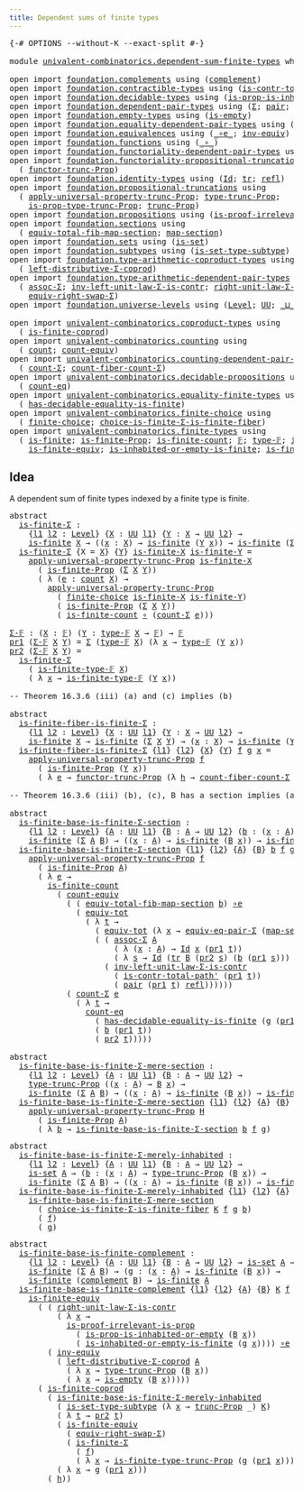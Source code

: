 ```yaml
---
title: Dependent sums of finite types
---
```


<pre class="Agda"><a id="56" class="Symbol">{-#</a> <a id="60" class="Keyword">OPTIONS</a> <a id="68" class="Pragma">--without-K</a> <a id="80" class="Pragma">--exact-split</a> <a id="94" class="Symbol">#-}</a>

<a id="99" class="Keyword">module</a> <a id="106" href="univalent-combinatorics.dependent-sum-finite-types.html" class="Module">univalent-combinatorics.dependent-sum-finite-types</a> <a id="157" class="Keyword">where</a>

<a id="164" class="Keyword">open</a> <a id="169" class="Keyword">import</a> <a id="176" href="foundation.complements.html" class="Module">foundation.complements</a> <a id="199" class="Keyword">using</a> <a id="205" class="Symbol">(</a><a id="206" href="foundation.complements.html#465" class="Function">complement</a><a id="216" class="Symbol">)</a>
<a id="218" class="Keyword">open</a> <a id="223" class="Keyword">import</a> <a id="230" href="foundation.contractible-types.html" class="Module">foundation.contractible-types</a> <a id="260" class="Keyword">using</a> <a id="266" class="Symbol">(</a><a id="267" href="foundation-core.contractible-types.html#2256" class="Function">is-contr-total-path&#39;</a><a id="287" class="Symbol">)</a>
<a id="289" class="Keyword">open</a> <a id="294" class="Keyword">import</a> <a id="301" href="foundation.decidable-types.html" class="Module">foundation.decidable-types</a> <a id="328" class="Keyword">using</a> <a id="334" class="Symbol">(</a><a id="335" href="foundation.decidable-types.html#7175" class="Function">is-prop-is-inhabited-or-empty</a><a id="364" class="Symbol">)</a>
<a id="366" class="Keyword">open</a> <a id="371" class="Keyword">import</a> <a id="378" href="foundation.dependent-pair-types.html" class="Module">foundation.dependent-pair-types</a> <a id="410" class="Keyword">using</a> <a id="416" class="Symbol">(</a><a id="417" href="foundation-core.dependent-pair-types.html#502" class="Record">Σ</a><a id="418" class="Symbol">;</a> <a id="420" href="foundation-core.dependent-pair-types.html#575" class="InductiveConstructor">pair</a><a id="424" class="Symbol">;</a> <a id="426" href="foundation-core.dependent-pair-types.html#592" class="Field">pr1</a><a id="429" class="Symbol">;</a> <a id="431" href="foundation-core.dependent-pair-types.html#604" class="Field">pr2</a><a id="434" class="Symbol">)</a>
<a id="436" class="Keyword">open</a> <a id="441" class="Keyword">import</a> <a id="448" href="foundation.empty-types.html" class="Module">foundation.empty-types</a> <a id="471" class="Keyword">using</a> <a id="477" class="Symbol">(</a><a id="478" href="foundation-core.empty-types.html#1215" class="Function">is-empty</a><a id="486" class="Symbol">)</a>
<a id="488" class="Keyword">open</a> <a id="493" class="Keyword">import</a> <a id="500" href="foundation.equality-dependent-pair-types.html" class="Module">foundation.equality-dependent-pair-types</a> <a id="541" class="Keyword">using</a> <a id="547" class="Symbol">(</a><a id="548" href="foundation.equality-dependent-pair-types.html#2163" class="Function">equiv-eq-pair-Σ</a><a id="563" class="Symbol">)</a>
<a id="565" class="Keyword">open</a> <a id="570" class="Keyword">import</a> <a id="577" href="foundation.equivalences.html" class="Module">foundation.equivalences</a> <a id="601" class="Keyword">using</a> <a id="607" class="Symbol">(</a><a id="608" href="foundation-core.equivalences.html#7855" class="Function Operator">_∘e_</a><a id="612" class="Symbol">;</a> <a id="614" href="foundation-core.equivalences.html#5707" class="Function">inv-equiv</a><a id="623" class="Symbol">)</a>
<a id="625" class="Keyword">open</a> <a id="630" class="Keyword">import</a> <a id="637" href="foundation.functions.html" class="Module">foundation.functions</a> <a id="658" class="Keyword">using</a> <a id="664" class="Symbol">(</a><a id="665" href="foundation-core.functions.html#407" class="Function Operator">_∘_</a><a id="668" class="Symbol">)</a>
<a id="670" class="Keyword">open</a> <a id="675" class="Keyword">import</a> <a id="682" href="foundation.functoriality-dependent-pair-types.html" class="Module">foundation.functoriality-dependent-pair-types</a> <a id="728" class="Keyword">using</a> <a id="734" class="Symbol">(</a><a id="735" href="foundation-core.functoriality-dependent-pair-types.html#6804" class="Function">equiv-tot</a><a id="744" class="Symbol">)</a>
<a id="746" class="Keyword">open</a> <a id="751" class="Keyword">import</a> <a id="758" href="foundation.functoriality-propositional-truncation.html" class="Module">foundation.functoriality-propositional-truncation</a> <a id="808" class="Keyword">using</a>
  <a id="816" class="Symbol">(</a> <a id="818" href="foundation.functoriality-propositional-truncation.html#1451" class="Function">functor-trunc-Prop</a><a id="836" class="Symbol">)</a>
<a id="838" class="Keyword">open</a> <a id="843" class="Keyword">import</a> <a id="850" href="foundation.identity-types.html" class="Module">foundation.identity-types</a> <a id="876" class="Keyword">using</a> <a id="882" class="Symbol">(</a><a id="883" href="foundation-core.identity-types.html#1754" class="Datatype">Id</a><a id="885" class="Symbol">;</a> <a id="887" href="foundation-core.identity-types.html#5689" class="Function">tr</a><a id="889" class="Symbol">;</a> <a id="891" href="foundation-core.identity-types.html#1807" class="InductiveConstructor">refl</a><a id="895" class="Symbol">)</a>
<a id="897" class="Keyword">open</a> <a id="902" class="Keyword">import</a> <a id="909" href="foundation.propositional-truncations.html" class="Module">foundation.propositional-truncations</a> <a id="946" class="Keyword">using</a>
  <a id="954" class="Symbol">(</a> <a id="956" href="foundation.propositional-truncations.html#5581" class="Function">apply-universal-property-trunc-Prop</a><a id="991" class="Symbol">;</a> <a id="993" href="foundation.propositional-truncations.html#2012" class="Function">type-trunc-Prop</a><a id="1008" class="Symbol">;</a>
    <a id="1014" href="foundation.propositional-truncations.html#2191" class="Function">is-prop-type-trunc-Prop</a><a id="1037" class="Symbol">;</a> <a id="1039" href="foundation.propositional-truncations.html#2510" class="Function">trunc-Prop</a><a id="1049" class="Symbol">)</a>
<a id="1051" class="Keyword">open</a> <a id="1056" class="Keyword">import</a> <a id="1063" href="foundation.propositions.html" class="Module">foundation.propositions</a> <a id="1087" class="Keyword">using</a> <a id="1093" class="Symbol">(</a><a id="1094" href="foundation-core.propositions.html#3036" class="Function">is-proof-irrelevant-is-prop</a><a id="1121" class="Symbol">)</a>
<a id="1123" class="Keyword">open</a> <a id="1128" class="Keyword">import</a> <a id="1135" href="foundation.sections.html" class="Module">foundation.sections</a> <a id="1155" class="Keyword">using</a>
  <a id="1163" class="Symbol">(</a> <a id="1165" href="foundation.sections.html#3077" class="Function">equiv-total-fib-map-section</a><a id="1192" class="Symbol">;</a> <a id="1194" href="foundation.sections.html#1747" class="Function">map-section</a><a id="1205" class="Symbol">)</a>
<a id="1207" class="Keyword">open</a> <a id="1212" class="Keyword">import</a> <a id="1219" href="foundation.sets.html" class="Module">foundation.sets</a> <a id="1235" class="Keyword">using</a> <a id="1241" class="Symbol">(</a><a id="1242" href="foundation-core.sets.html#1099" class="Function">is-set</a><a id="1248" class="Symbol">)</a>
<a id="1250" class="Keyword">open</a> <a id="1255" class="Keyword">import</a> <a id="1262" href="foundation.subtypes.html" class="Module">foundation.subtypes</a> <a id="1282" class="Keyword">using</a> <a id="1288" class="Symbol">(</a><a id="1289" href="foundation-core.subtypes.html#5284" class="Function">is-set-type-subtype</a><a id="1308" class="Symbol">)</a>
<a id="1310" class="Keyword">open</a> <a id="1315" class="Keyword">import</a> <a id="1322" href="foundation.type-arithmetic-coproduct-types.html" class="Module">foundation.type-arithmetic-coproduct-types</a> <a id="1365" class="Keyword">using</a>
  <a id="1373" class="Symbol">(</a> <a id="1375" href="foundation.type-arithmetic-coproduct-types.html#7217" class="Function">left-distributive-Σ-coprod</a><a id="1401" class="Symbol">)</a>
<a id="1403" class="Keyword">open</a> <a id="1408" class="Keyword">import</a> <a id="1415" href="foundation.type-arithmetic-dependent-pair-types.html" class="Module">foundation.type-arithmetic-dependent-pair-types</a> <a id="1463" class="Keyword">using</a>
  <a id="1471" class="Symbol">(</a> <a id="1473" href="foundation-core.type-arithmetic-dependent-pair-types.html#5662" class="Function">assoc-Σ</a><a id="1480" class="Symbol">;</a> <a id="1482" href="foundation-core.type-arithmetic-dependent-pair-types.html#3569" class="Function">inv-left-unit-law-Σ-is-contr</a><a id="1510" class="Symbol">;</a> <a id="1512" href="foundation-core.type-arithmetic-dependent-pair-types.html#4301" class="Function">right-unit-law-Σ-is-contr</a><a id="1537" class="Symbol">;</a>
    <a id="1543" href="foundation-core.type-arithmetic-dependent-pair-types.html#11499" class="Function">equiv-right-swap-Σ</a><a id="1561" class="Symbol">)</a>
<a id="1563" class="Keyword">open</a> <a id="1568" class="Keyword">import</a> <a id="1575" href="foundation.universe-levels.html" class="Module">foundation.universe-levels</a> <a id="1602" class="Keyword">using</a> <a id="1608" class="Symbol">(</a><a id="1609" href="Agda.Primitive.html#597" class="Postulate">Level</a><a id="1614" class="Symbol">;</a> <a id="1616" href="foundation-core.universe-levels.html#222" class="Primitive">UU</a><a id="1618" class="Symbol">;</a> <a id="1620" href="Agda.Primitive.html#810" class="Primitive Operator">_⊔_</a><a id="1623" class="Symbol">)</a>

<a id="1626" class="Keyword">open</a> <a id="1631" class="Keyword">import</a> <a id="1638" href="univalent-combinatorics.coproduct-types.html" class="Module">univalent-combinatorics.coproduct-types</a> <a id="1678" class="Keyword">using</a>
  <a id="1686" class="Symbol">(</a> <a id="1688" href="univalent-combinatorics.coproduct-types.html#5036" class="Function">is-finite-coprod</a><a id="1704" class="Symbol">)</a>
<a id="1706" class="Keyword">open</a> <a id="1711" class="Keyword">import</a> <a id="1718" href="univalent-combinatorics.counting.html" class="Module">univalent-combinatorics.counting</a> <a id="1751" class="Keyword">using</a>
  <a id="1759" class="Symbol">(</a> <a id="1761" href="univalent-combinatorics.counting.html#1901" class="Function">count</a><a id="1766" class="Symbol">;</a> <a id="1768" href="univalent-combinatorics.counting.html#3395" class="Function">count-equiv</a><a id="1779" class="Symbol">)</a>
<a id="1781" class="Keyword">open</a> <a id="1786" class="Keyword">import</a> <a id="1793" href="univalent-combinatorics.counting-dependent-pair-types.html" class="Module">univalent-combinatorics.counting-dependent-pair-types</a> <a id="1847" class="Keyword">using</a>
  <a id="1855" class="Symbol">(</a> <a id="1857" href="univalent-combinatorics.counting-dependent-pair-types.html#3961" class="Function">count-Σ</a><a id="1864" class="Symbol">;</a> <a id="1866" href="univalent-combinatorics.counting-dependent-pair-types.html#5329" class="Function">count-fiber-count-Σ</a><a id="1885" class="Symbol">)</a>
<a id="1887" class="Keyword">open</a> <a id="1892" class="Keyword">import</a> <a id="1899" href="univalent-combinatorics.decidable-propositions.html" class="Module">univalent-combinatorics.decidable-propositions</a> <a id="1946" class="Keyword">using</a>
  <a id="1954" class="Symbol">(</a> <a id="1956" href="univalent-combinatorics.decidable-propositions.html#2360" class="Function">count-eq</a><a id="1964" class="Symbol">)</a>
<a id="1966" class="Keyword">open</a> <a id="1971" class="Keyword">import</a> <a id="1978" href="univalent-combinatorics.equality-finite-types.html" class="Module">univalent-combinatorics.equality-finite-types</a> <a id="2024" class="Keyword">using</a>
  <a id="2032" class="Symbol">(</a> <a id="2034" href="univalent-combinatorics.equality-finite-types.html#1988" class="Function">has-decidable-equality-is-finite</a><a id="2066" class="Symbol">)</a>
<a id="2068" class="Keyword">open</a> <a id="2073" class="Keyword">import</a> <a id="2080" href="univalent-combinatorics.finite-choice.html" class="Module">univalent-combinatorics.finite-choice</a> <a id="2118" class="Keyword">using</a>
  <a id="2126" class="Symbol">(</a> <a id="2128" href="univalent-combinatorics.finite-choice.html#3833" class="Function">finite-choice</a><a id="2141" class="Symbol">;</a> <a id="2143" href="univalent-combinatorics.finite-choice.html#5764" class="Function">choice-is-finite-Σ-is-finite-fiber</a><a id="2177" class="Symbol">)</a>
<a id="2179" class="Keyword">open</a> <a id="2184" class="Keyword">import</a> <a id="2191" href="univalent-combinatorics.finite-types.html" class="Module">univalent-combinatorics.finite-types</a> <a id="2228" class="Keyword">using</a>
  <a id="2236" class="Symbol">(</a> <a id="2238" href="univalent-combinatorics.finite-types.html#4248" class="Function">is-finite</a><a id="2247" class="Symbol">;</a> <a id="2249" href="univalent-combinatorics.finite-types.html#4157" class="Function">is-finite-Prop</a><a id="2263" class="Symbol">;</a> <a id="2265" href="univalent-combinatorics.finite-types.html#4487" class="Function">is-finite-count</a><a id="2280" class="Symbol">;</a> <a id="2282" href="univalent-combinatorics.finite-types.html#4639" class="Function">𝔽</a><a id="2283" class="Symbol">;</a> <a id="2285" href="univalent-combinatorics.finite-types.html#4687" class="Function">type-𝔽</a><a id="2291" class="Symbol">;</a> <a id="2293" href="univalent-combinatorics.finite-types.html#4738" class="Function">is-finite-type-𝔽</a><a id="2309" class="Symbol">;</a>
    <a id="2315" href="univalent-combinatorics.finite-types.html#6507" class="Function">is-finite-equiv</a><a id="2330" class="Symbol">;</a> <a id="2332" href="univalent-combinatorics.finite-types.html#17704" class="Function">is-inhabited-or-empty-is-finite</a><a id="2363" class="Symbol">;</a> <a id="2365" href="univalent-combinatorics.finite-types.html#18416" class="Function">is-finite-type-trunc-Prop</a><a id="2390" class="Symbol">)</a>
</pre>
## Idea

A dependent sum of finite types indexed by a finite type is finite.

<pre class="Agda"><a id="2483" class="Keyword">abstract</a>
  <a id="is-finite-Σ"></a><a id="2494" href="univalent-combinatorics.dependent-sum-finite-types.html#2494" class="Function">is-finite-Σ</a> <a id="2506" class="Symbol">:</a>
    <a id="2512" class="Symbol">{</a><a id="2513" href="univalent-combinatorics.dependent-sum-finite-types.html#2513" class="Bound">l1</a> <a id="2516" href="univalent-combinatorics.dependent-sum-finite-types.html#2516" class="Bound">l2</a> <a id="2519" class="Symbol">:</a> <a id="2521" href="Agda.Primitive.html#597" class="Postulate">Level</a><a id="2526" class="Symbol">}</a> <a id="2528" class="Symbol">{</a><a id="2529" href="univalent-combinatorics.dependent-sum-finite-types.html#2529" class="Bound">X</a> <a id="2531" class="Symbol">:</a> <a id="2533" href="foundation-core.universe-levels.html#222" class="Primitive">UU</a> <a id="2536" href="univalent-combinatorics.dependent-sum-finite-types.html#2513" class="Bound">l1</a><a id="2538" class="Symbol">}</a> <a id="2540" class="Symbol">{</a><a id="2541" href="univalent-combinatorics.dependent-sum-finite-types.html#2541" class="Bound">Y</a> <a id="2543" class="Symbol">:</a> <a id="2545" href="univalent-combinatorics.dependent-sum-finite-types.html#2529" class="Bound">X</a> <a id="2547" class="Symbol">→</a> <a id="2549" href="foundation-core.universe-levels.html#222" class="Primitive">UU</a> <a id="2552" href="univalent-combinatorics.dependent-sum-finite-types.html#2516" class="Bound">l2</a><a id="2554" class="Symbol">}</a> <a id="2556" class="Symbol">→</a>
    <a id="2562" href="univalent-combinatorics.finite-types.html#4248" class="Function">is-finite</a> <a id="2572" href="univalent-combinatorics.dependent-sum-finite-types.html#2529" class="Bound">X</a> <a id="2574" class="Symbol">→</a> <a id="2576" class="Symbol">((</a><a id="2578" href="univalent-combinatorics.dependent-sum-finite-types.html#2578" class="Bound">x</a> <a id="2580" class="Symbol">:</a> <a id="2582" href="univalent-combinatorics.dependent-sum-finite-types.html#2529" class="Bound">X</a><a id="2583" class="Symbol">)</a> <a id="2585" class="Symbol">→</a> <a id="2587" href="univalent-combinatorics.finite-types.html#4248" class="Function">is-finite</a> <a id="2597" class="Symbol">(</a><a id="2598" href="univalent-combinatorics.dependent-sum-finite-types.html#2541" class="Bound">Y</a> <a id="2600" href="univalent-combinatorics.dependent-sum-finite-types.html#2578" class="Bound">x</a><a id="2601" class="Symbol">))</a> <a id="2604" class="Symbol">→</a> <a id="2606" href="univalent-combinatorics.finite-types.html#4248" class="Function">is-finite</a> <a id="2616" class="Symbol">(</a><a id="2617" href="foundation-core.dependent-pair-types.html#502" class="Record">Σ</a> <a id="2619" href="univalent-combinatorics.dependent-sum-finite-types.html#2529" class="Bound">X</a> <a id="2621" href="univalent-combinatorics.dependent-sum-finite-types.html#2541" class="Bound">Y</a><a id="2622" class="Symbol">)</a>
  <a id="2626" href="univalent-combinatorics.dependent-sum-finite-types.html#2494" class="Function">is-finite-Σ</a> <a id="2638" class="Symbol">{</a><a id="2639" class="Argument">X</a> <a id="2641" class="Symbol">=</a> <a id="2643" href="univalent-combinatorics.dependent-sum-finite-types.html#2643" class="Bound">X</a><a id="2644" class="Symbol">}</a> <a id="2646" class="Symbol">{</a><a id="2647" href="univalent-combinatorics.dependent-sum-finite-types.html#2647" class="Bound">Y</a><a id="2648" class="Symbol">}</a> <a id="2650" href="univalent-combinatorics.dependent-sum-finite-types.html#2650" class="Bound">is-finite-X</a> <a id="2662" href="univalent-combinatorics.dependent-sum-finite-types.html#2662" class="Bound">is-finite-Y</a> <a id="2674" class="Symbol">=</a>
    <a id="2680" href="foundation.propositional-truncations.html#5581" class="Function">apply-universal-property-trunc-Prop</a> <a id="2716" href="univalent-combinatorics.dependent-sum-finite-types.html#2650" class="Bound">is-finite-X</a>
      <a id="2734" class="Symbol">(</a> <a id="2736" href="univalent-combinatorics.finite-types.html#4157" class="Function">is-finite-Prop</a> <a id="2751" class="Symbol">(</a><a id="2752" href="foundation-core.dependent-pair-types.html#502" class="Record">Σ</a> <a id="2754" href="univalent-combinatorics.dependent-sum-finite-types.html#2643" class="Bound">X</a> <a id="2756" href="univalent-combinatorics.dependent-sum-finite-types.html#2647" class="Bound">Y</a><a id="2757" class="Symbol">))</a>
      <a id="2766" class="Symbol">(</a> <a id="2768" class="Symbol">λ</a> <a id="2770" class="Symbol">(</a><a id="2771" href="univalent-combinatorics.dependent-sum-finite-types.html#2771" class="Bound">e</a> <a id="2773" class="Symbol">:</a> <a id="2775" href="univalent-combinatorics.counting.html#1901" class="Function">count</a> <a id="2781" href="univalent-combinatorics.dependent-sum-finite-types.html#2643" class="Bound">X</a><a id="2782" class="Symbol">)</a> <a id="2784" class="Symbol">→</a>
        <a id="2794" href="foundation.propositional-truncations.html#5581" class="Function">apply-universal-property-trunc-Prop</a>
          <a id="2840" class="Symbol">(</a> <a id="2842" href="univalent-combinatorics.finite-choice.html#3833" class="Function">finite-choice</a> <a id="2856" href="univalent-combinatorics.dependent-sum-finite-types.html#2650" class="Bound">is-finite-X</a> <a id="2868" href="univalent-combinatorics.dependent-sum-finite-types.html#2662" class="Bound">is-finite-Y</a><a id="2879" class="Symbol">)</a>
          <a id="2891" class="Symbol">(</a> <a id="2893" href="univalent-combinatorics.finite-types.html#4157" class="Function">is-finite-Prop</a> <a id="2908" class="Symbol">(</a><a id="2909" href="foundation-core.dependent-pair-types.html#502" class="Record">Σ</a> <a id="2911" href="univalent-combinatorics.dependent-sum-finite-types.html#2643" class="Bound">X</a> <a id="2913" href="univalent-combinatorics.dependent-sum-finite-types.html#2647" class="Bound">Y</a><a id="2914" class="Symbol">))</a>
          <a id="2927" class="Symbol">(</a> <a id="2929" href="univalent-combinatorics.finite-types.html#4487" class="Function">is-finite-count</a> <a id="2945" href="foundation-core.functions.html#407" class="Function Operator">∘</a> <a id="2947" class="Symbol">(</a><a id="2948" href="univalent-combinatorics.counting-dependent-pair-types.html#3961" class="Function">count-Σ</a> <a id="2956" href="univalent-combinatorics.dependent-sum-finite-types.html#2771" class="Bound">e</a><a id="2957" class="Symbol">)))</a>

<a id="Σ-𝔽"></a><a id="2962" href="univalent-combinatorics.dependent-sum-finite-types.html#2962" class="Function">Σ-𝔽</a> <a id="2966" class="Symbol">:</a> <a id="2968" class="Symbol">(</a><a id="2969" href="univalent-combinatorics.dependent-sum-finite-types.html#2969" class="Bound">X</a> <a id="2971" class="Symbol">:</a> <a id="2973" href="univalent-combinatorics.finite-types.html#4639" class="Function">𝔽</a><a id="2974" class="Symbol">)</a> <a id="2976" class="Symbol">(</a><a id="2977" href="univalent-combinatorics.dependent-sum-finite-types.html#2977" class="Bound">Y</a> <a id="2979" class="Symbol">:</a> <a id="2981" href="univalent-combinatorics.finite-types.html#4687" class="Function">type-𝔽</a> <a id="2988" href="univalent-combinatorics.dependent-sum-finite-types.html#2969" class="Bound">X</a> <a id="2990" class="Symbol">→</a> <a id="2992" href="univalent-combinatorics.finite-types.html#4639" class="Function">𝔽</a><a id="2993" class="Symbol">)</a> <a id="2995" class="Symbol">→</a> <a id="2997" href="univalent-combinatorics.finite-types.html#4639" class="Function">𝔽</a>
<a id="2999" href="foundation-core.dependent-pair-types.html#592" class="Field">pr1</a> <a id="3003" class="Symbol">(</a><a id="3004" href="univalent-combinatorics.dependent-sum-finite-types.html#2962" class="Function">Σ-𝔽</a> <a id="3008" href="univalent-combinatorics.dependent-sum-finite-types.html#3008" class="Bound">X</a> <a id="3010" href="univalent-combinatorics.dependent-sum-finite-types.html#3010" class="Bound">Y</a><a id="3011" class="Symbol">)</a> <a id="3013" class="Symbol">=</a> <a id="3015" href="foundation-core.dependent-pair-types.html#502" class="Record">Σ</a> <a id="3017" class="Symbol">(</a><a id="3018" href="univalent-combinatorics.finite-types.html#4687" class="Function">type-𝔽</a> <a id="3025" href="univalent-combinatorics.dependent-sum-finite-types.html#3008" class="Bound">X</a><a id="3026" class="Symbol">)</a> <a id="3028" class="Symbol">(λ</a> <a id="3031" href="univalent-combinatorics.dependent-sum-finite-types.html#3031" class="Bound">x</a> <a id="3033" class="Symbol">→</a> <a id="3035" href="univalent-combinatorics.finite-types.html#4687" class="Function">type-𝔽</a> <a id="3042" class="Symbol">(</a><a id="3043" href="univalent-combinatorics.dependent-sum-finite-types.html#3010" class="Bound">Y</a> <a id="3045" href="univalent-combinatorics.dependent-sum-finite-types.html#3031" class="Bound">x</a><a id="3046" class="Symbol">))</a>
<a id="3049" href="foundation-core.dependent-pair-types.html#604" class="Field">pr2</a> <a id="3053" class="Symbol">(</a><a id="3054" href="univalent-combinatorics.dependent-sum-finite-types.html#2962" class="Function">Σ-𝔽</a> <a id="3058" href="univalent-combinatorics.dependent-sum-finite-types.html#3058" class="Bound">X</a> <a id="3060" href="univalent-combinatorics.dependent-sum-finite-types.html#3060" class="Bound">Y</a><a id="3061" class="Symbol">)</a> <a id="3063" class="Symbol">=</a>
  <a id="3067" href="univalent-combinatorics.dependent-sum-finite-types.html#2494" class="Function">is-finite-Σ</a>
    <a id="3083" class="Symbol">(</a> <a id="3085" href="univalent-combinatorics.finite-types.html#4738" class="Function">is-finite-type-𝔽</a> <a id="3102" href="univalent-combinatorics.dependent-sum-finite-types.html#3058" class="Bound">X</a><a id="3103" class="Symbol">)</a>
    <a id="3109" class="Symbol">(</a> <a id="3111" class="Symbol">λ</a> <a id="3113" href="univalent-combinatorics.dependent-sum-finite-types.html#3113" class="Bound">x</a> <a id="3115" class="Symbol">→</a> <a id="3117" href="univalent-combinatorics.finite-types.html#4738" class="Function">is-finite-type-𝔽</a> <a id="3134" class="Symbol">(</a><a id="3135" href="univalent-combinatorics.dependent-sum-finite-types.html#3060" class="Bound">Y</a> <a id="3137" href="univalent-combinatorics.dependent-sum-finite-types.html#3113" class="Bound">x</a><a id="3138" class="Symbol">))</a>

<a id="3142" class="Comment">-- Theorem 16.3.6 (iii) (a) and (c) implies (b)</a>

<a id="3191" class="Keyword">abstract</a>
  <a id="is-finite-fiber-is-finite-Σ"></a><a id="3202" href="univalent-combinatorics.dependent-sum-finite-types.html#3202" class="Function">is-finite-fiber-is-finite-Σ</a> <a id="3230" class="Symbol">:</a>
    <a id="3236" class="Symbol">{</a><a id="3237" href="univalent-combinatorics.dependent-sum-finite-types.html#3237" class="Bound">l1</a> <a id="3240" href="univalent-combinatorics.dependent-sum-finite-types.html#3240" class="Bound">l2</a> <a id="3243" class="Symbol">:</a> <a id="3245" href="Agda.Primitive.html#597" class="Postulate">Level</a><a id="3250" class="Symbol">}</a> <a id="3252" class="Symbol">{</a><a id="3253" href="univalent-combinatorics.dependent-sum-finite-types.html#3253" class="Bound">X</a> <a id="3255" class="Symbol">:</a> <a id="3257" href="foundation-core.universe-levels.html#222" class="Primitive">UU</a> <a id="3260" href="univalent-combinatorics.dependent-sum-finite-types.html#3237" class="Bound">l1</a><a id="3262" class="Symbol">}</a> <a id="3264" class="Symbol">{</a><a id="3265" href="univalent-combinatorics.dependent-sum-finite-types.html#3265" class="Bound">Y</a> <a id="3267" class="Symbol">:</a> <a id="3269" href="univalent-combinatorics.dependent-sum-finite-types.html#3253" class="Bound">X</a> <a id="3271" class="Symbol">→</a> <a id="3273" href="foundation-core.universe-levels.html#222" class="Primitive">UU</a> <a id="3276" href="univalent-combinatorics.dependent-sum-finite-types.html#3240" class="Bound">l2</a><a id="3278" class="Symbol">}</a> <a id="3280" class="Symbol">→</a>
    <a id="3286" href="univalent-combinatorics.finite-types.html#4248" class="Function">is-finite</a> <a id="3296" href="univalent-combinatorics.dependent-sum-finite-types.html#3253" class="Bound">X</a> <a id="3298" class="Symbol">→</a> <a id="3300" href="univalent-combinatorics.finite-types.html#4248" class="Function">is-finite</a> <a id="3310" class="Symbol">(</a><a id="3311" href="foundation-core.dependent-pair-types.html#502" class="Record">Σ</a> <a id="3313" href="univalent-combinatorics.dependent-sum-finite-types.html#3253" class="Bound">X</a> <a id="3315" href="univalent-combinatorics.dependent-sum-finite-types.html#3265" class="Bound">Y</a><a id="3316" class="Symbol">)</a> <a id="3318" class="Symbol">→</a> <a id="3320" class="Symbol">(</a><a id="3321" href="univalent-combinatorics.dependent-sum-finite-types.html#3321" class="Bound">x</a> <a id="3323" class="Symbol">:</a> <a id="3325" href="univalent-combinatorics.dependent-sum-finite-types.html#3253" class="Bound">X</a><a id="3326" class="Symbol">)</a> <a id="3328" class="Symbol">→</a> <a id="3330" href="univalent-combinatorics.finite-types.html#4248" class="Function">is-finite</a> <a id="3340" class="Symbol">(</a><a id="3341" href="univalent-combinatorics.dependent-sum-finite-types.html#3265" class="Bound">Y</a> <a id="3343" href="univalent-combinatorics.dependent-sum-finite-types.html#3321" class="Bound">x</a><a id="3344" class="Symbol">)</a>
  <a id="3348" href="univalent-combinatorics.dependent-sum-finite-types.html#3202" class="Function">is-finite-fiber-is-finite-Σ</a> <a id="3376" class="Symbol">{</a><a id="3377" href="univalent-combinatorics.dependent-sum-finite-types.html#3377" class="Bound">l1</a><a id="3379" class="Symbol">}</a> <a id="3381" class="Symbol">{</a><a id="3382" href="univalent-combinatorics.dependent-sum-finite-types.html#3382" class="Bound">l2</a><a id="3384" class="Symbol">}</a> <a id="3386" class="Symbol">{</a><a id="3387" href="univalent-combinatorics.dependent-sum-finite-types.html#3387" class="Bound">X</a><a id="3388" class="Symbol">}</a> <a id="3390" class="Symbol">{</a><a id="3391" href="univalent-combinatorics.dependent-sum-finite-types.html#3391" class="Bound">Y</a><a id="3392" class="Symbol">}</a> <a id="3394" href="univalent-combinatorics.dependent-sum-finite-types.html#3394" class="Bound">f</a> <a id="3396" href="univalent-combinatorics.dependent-sum-finite-types.html#3396" class="Bound">g</a> <a id="3398" href="univalent-combinatorics.dependent-sum-finite-types.html#3398" class="Bound">x</a> <a id="3400" class="Symbol">=</a>
    <a id="3406" href="foundation.propositional-truncations.html#5581" class="Function">apply-universal-property-trunc-Prop</a> <a id="3442" href="univalent-combinatorics.dependent-sum-finite-types.html#3394" class="Bound">f</a>
      <a id="3450" class="Symbol">(</a> <a id="3452" href="univalent-combinatorics.finite-types.html#4157" class="Function">is-finite-Prop</a> <a id="3467" class="Symbol">(</a><a id="3468" href="univalent-combinatorics.dependent-sum-finite-types.html#3391" class="Bound">Y</a> <a id="3470" href="univalent-combinatorics.dependent-sum-finite-types.html#3398" class="Bound">x</a><a id="3471" class="Symbol">))</a>
      <a id="3480" class="Symbol">(</a> <a id="3482" class="Symbol">λ</a> <a id="3484" href="univalent-combinatorics.dependent-sum-finite-types.html#3484" class="Bound">e</a> <a id="3486" class="Symbol">→</a> <a id="3488" href="foundation.functoriality-propositional-truncation.html#1451" class="Function">functor-trunc-Prop</a> <a id="3507" class="Symbol">(λ</a> <a id="3510" href="univalent-combinatorics.dependent-sum-finite-types.html#3510" class="Bound">h</a> <a id="3512" class="Symbol">→</a> <a id="3514" href="univalent-combinatorics.counting-dependent-pair-types.html#5329" class="Function">count-fiber-count-Σ</a> <a id="3534" href="univalent-combinatorics.dependent-sum-finite-types.html#3484" class="Bound">e</a> <a id="3536" href="univalent-combinatorics.dependent-sum-finite-types.html#3510" class="Bound">h</a> <a id="3538" href="univalent-combinatorics.dependent-sum-finite-types.html#3398" class="Bound">x</a><a id="3539" class="Symbol">)</a> <a id="3541" href="univalent-combinatorics.dependent-sum-finite-types.html#3396" class="Bound">g</a><a id="3542" class="Symbol">)</a>

<a id="3545" class="Comment">-- Theorem 16.3.6 (iii) (b), (c), B has a section implies (a)</a>

<a id="3608" class="Keyword">abstract</a>
  <a id="is-finite-base-is-finite-Σ-section"></a><a id="3619" href="univalent-combinatorics.dependent-sum-finite-types.html#3619" class="Function">is-finite-base-is-finite-Σ-section</a> <a id="3654" class="Symbol">:</a>
    <a id="3660" class="Symbol">{</a><a id="3661" href="univalent-combinatorics.dependent-sum-finite-types.html#3661" class="Bound">l1</a> <a id="3664" href="univalent-combinatorics.dependent-sum-finite-types.html#3664" class="Bound">l2</a> <a id="3667" class="Symbol">:</a> <a id="3669" href="Agda.Primitive.html#597" class="Postulate">Level</a><a id="3674" class="Symbol">}</a> <a id="3676" class="Symbol">{</a><a id="3677" href="univalent-combinatorics.dependent-sum-finite-types.html#3677" class="Bound">A</a> <a id="3679" class="Symbol">:</a> <a id="3681" href="foundation-core.universe-levels.html#222" class="Primitive">UU</a> <a id="3684" href="univalent-combinatorics.dependent-sum-finite-types.html#3661" class="Bound">l1</a><a id="3686" class="Symbol">}</a> <a id="3688" class="Symbol">{</a><a id="3689" href="univalent-combinatorics.dependent-sum-finite-types.html#3689" class="Bound">B</a> <a id="3691" class="Symbol">:</a> <a id="3693" href="univalent-combinatorics.dependent-sum-finite-types.html#3677" class="Bound">A</a> <a id="3695" class="Symbol">→</a> <a id="3697" href="foundation-core.universe-levels.html#222" class="Primitive">UU</a> <a id="3700" href="univalent-combinatorics.dependent-sum-finite-types.html#3664" class="Bound">l2</a><a id="3702" class="Symbol">}</a> <a id="3704" class="Symbol">(</a><a id="3705" href="univalent-combinatorics.dependent-sum-finite-types.html#3705" class="Bound">b</a> <a id="3707" class="Symbol">:</a> <a id="3709" class="Symbol">(</a><a id="3710" href="univalent-combinatorics.dependent-sum-finite-types.html#3710" class="Bound">x</a> <a id="3712" class="Symbol">:</a> <a id="3714" href="univalent-combinatorics.dependent-sum-finite-types.html#3677" class="Bound">A</a><a id="3715" class="Symbol">)</a> <a id="3717" class="Symbol">→</a> <a id="3719" href="univalent-combinatorics.dependent-sum-finite-types.html#3689" class="Bound">B</a> <a id="3721" href="univalent-combinatorics.dependent-sum-finite-types.html#3710" class="Bound">x</a><a id="3722" class="Symbol">)</a> <a id="3724" class="Symbol">→</a>
    <a id="3730" href="univalent-combinatorics.finite-types.html#4248" class="Function">is-finite</a> <a id="3740" class="Symbol">(</a><a id="3741" href="foundation-core.dependent-pair-types.html#502" class="Record">Σ</a> <a id="3743" href="univalent-combinatorics.dependent-sum-finite-types.html#3677" class="Bound">A</a> <a id="3745" href="univalent-combinatorics.dependent-sum-finite-types.html#3689" class="Bound">B</a><a id="3746" class="Symbol">)</a> <a id="3748" class="Symbol">→</a> <a id="3750" class="Symbol">((</a><a id="3752" href="univalent-combinatorics.dependent-sum-finite-types.html#3752" class="Bound">x</a> <a id="3754" class="Symbol">:</a> <a id="3756" href="univalent-combinatorics.dependent-sum-finite-types.html#3677" class="Bound">A</a><a id="3757" class="Symbol">)</a> <a id="3759" class="Symbol">→</a> <a id="3761" href="univalent-combinatorics.finite-types.html#4248" class="Function">is-finite</a> <a id="3771" class="Symbol">(</a><a id="3772" href="univalent-combinatorics.dependent-sum-finite-types.html#3689" class="Bound">B</a> <a id="3774" href="univalent-combinatorics.dependent-sum-finite-types.html#3752" class="Bound">x</a><a id="3775" class="Symbol">))</a> <a id="3778" class="Symbol">→</a> <a id="3780" href="univalent-combinatorics.finite-types.html#4248" class="Function">is-finite</a> <a id="3790" href="univalent-combinatorics.dependent-sum-finite-types.html#3677" class="Bound">A</a>
  <a id="3794" href="univalent-combinatorics.dependent-sum-finite-types.html#3619" class="Function">is-finite-base-is-finite-Σ-section</a> <a id="3829" class="Symbol">{</a><a id="3830" href="univalent-combinatorics.dependent-sum-finite-types.html#3830" class="Bound">l1</a><a id="3832" class="Symbol">}</a> <a id="3834" class="Symbol">{</a><a id="3835" href="univalent-combinatorics.dependent-sum-finite-types.html#3835" class="Bound">l2</a><a id="3837" class="Symbol">}</a> <a id="3839" class="Symbol">{</a><a id="3840" href="univalent-combinatorics.dependent-sum-finite-types.html#3840" class="Bound">A</a><a id="3841" class="Symbol">}</a> <a id="3843" class="Symbol">{</a><a id="3844" href="univalent-combinatorics.dependent-sum-finite-types.html#3844" class="Bound">B</a><a id="3845" class="Symbol">}</a> <a id="3847" href="univalent-combinatorics.dependent-sum-finite-types.html#3847" class="Bound">b</a> <a id="3849" href="univalent-combinatorics.dependent-sum-finite-types.html#3849" class="Bound">f</a> <a id="3851" href="univalent-combinatorics.dependent-sum-finite-types.html#3851" class="Bound">g</a> <a id="3853" class="Symbol">=</a>
    <a id="3859" href="foundation.propositional-truncations.html#5581" class="Function">apply-universal-property-trunc-Prop</a> <a id="3895" href="univalent-combinatorics.dependent-sum-finite-types.html#3849" class="Bound">f</a>
      <a id="3903" class="Symbol">(</a> <a id="3905" href="univalent-combinatorics.finite-types.html#4157" class="Function">is-finite-Prop</a> <a id="3920" href="univalent-combinatorics.dependent-sum-finite-types.html#3840" class="Bound">A</a><a id="3921" class="Symbol">)</a>
      <a id="3929" class="Symbol">(</a> <a id="3931" class="Symbol">λ</a> <a id="3933" href="univalent-combinatorics.dependent-sum-finite-types.html#3933" class="Bound">e</a> <a id="3935" class="Symbol">→</a>
        <a id="3945" href="univalent-combinatorics.finite-types.html#4487" class="Function">is-finite-count</a>
          <a id="3971" class="Symbol">(</a> <a id="3973" href="univalent-combinatorics.counting.html#3395" class="Function">count-equiv</a>
            <a id="3997" class="Symbol">(</a> <a id="3999" class="Symbol">(</a> <a id="4001" href="foundation.sections.html#3077" class="Function">equiv-total-fib-map-section</a> <a id="4029" href="univalent-combinatorics.dependent-sum-finite-types.html#3847" class="Bound">b</a><a id="4030" class="Symbol">)</a> <a id="4032" href="foundation-core.equivalences.html#7855" class="Function Operator">∘e</a>
              <a id="4049" class="Symbol">(</a> <a id="4051" href="foundation-core.functoriality-dependent-pair-types.html#6804" class="Function">equiv-tot</a>
                <a id="4077" class="Symbol">(</a> <a id="4079" class="Symbol">λ</a> <a id="4081" href="univalent-combinatorics.dependent-sum-finite-types.html#4081" class="Bound">t</a> <a id="4083" class="Symbol">→</a>
                  <a id="4103" class="Symbol">(</a> <a id="4105" href="foundation-core.functoriality-dependent-pair-types.html#6804" class="Function">equiv-tot</a> <a id="4115" class="Symbol">(λ</a> <a id="4118" href="univalent-combinatorics.dependent-sum-finite-types.html#4118" class="Bound">x</a> <a id="4120" class="Symbol">→</a> <a id="4122" href="foundation.equality-dependent-pair-types.html#2163" class="Function">equiv-eq-pair-Σ</a> <a id="4138" class="Symbol">(</a><a id="4139" href="foundation.sections.html#1747" class="Function">map-section</a> <a id="4151" href="univalent-combinatorics.dependent-sum-finite-types.html#3847" class="Bound">b</a> <a id="4153" href="univalent-combinatorics.dependent-sum-finite-types.html#4118" class="Bound">x</a><a id="4154" class="Symbol">)</a> <a id="4156" href="univalent-combinatorics.dependent-sum-finite-types.html#4081" class="Bound">t</a><a id="4157" class="Symbol">))</a> <a id="4160" href="foundation-core.equivalences.html#7855" class="Function Operator">∘e</a>
                  <a id="4181" class="Symbol">(</a> <a id="4183" class="Symbol">(</a> <a id="4185" href="foundation-core.type-arithmetic-dependent-pair-types.html#5662" class="Function">assoc-Σ</a> <a id="4193" href="univalent-combinatorics.dependent-sum-finite-types.html#3840" class="Bound">A</a>
                      <a id="4217" class="Symbol">(</a> <a id="4219" class="Symbol">λ</a> <a id="4221" class="Symbol">(</a><a id="4222" href="univalent-combinatorics.dependent-sum-finite-types.html#4222" class="Bound">x</a> <a id="4224" class="Symbol">:</a> <a id="4226" href="univalent-combinatorics.dependent-sum-finite-types.html#3840" class="Bound">A</a><a id="4227" class="Symbol">)</a> <a id="4229" class="Symbol">→</a> <a id="4231" href="foundation-core.identity-types.html#1754" class="Datatype">Id</a> <a id="4234" href="univalent-combinatorics.dependent-sum-finite-types.html#4222" class="Bound">x</a> <a id="4236" class="Symbol">(</a><a id="4237" href="foundation-core.dependent-pair-types.html#592" class="Field">pr1</a> <a id="4241" href="univalent-combinatorics.dependent-sum-finite-types.html#4081" class="Bound">t</a><a id="4242" class="Symbol">))</a>
                      <a id="4267" class="Symbol">(</a> <a id="4269" class="Symbol">λ</a> <a id="4271" href="univalent-combinatorics.dependent-sum-finite-types.html#4271" class="Bound">s</a> <a id="4273" class="Symbol">→</a> <a id="4275" href="foundation-core.identity-types.html#1754" class="Datatype">Id</a> <a id="4278" class="Symbol">(</a><a id="4279" href="foundation-core.identity-types.html#5689" class="Function">tr</a> <a id="4282" href="univalent-combinatorics.dependent-sum-finite-types.html#3844" class="Bound">B</a> <a id="4284" class="Symbol">(</a><a id="4285" href="foundation-core.dependent-pair-types.html#604" class="Field">pr2</a> <a id="4289" href="univalent-combinatorics.dependent-sum-finite-types.html#4271" class="Bound">s</a><a id="4290" class="Symbol">)</a> <a id="4292" class="Symbol">(</a><a id="4293" href="univalent-combinatorics.dependent-sum-finite-types.html#3847" class="Bound">b</a> <a id="4295" class="Symbol">(</a><a id="4296" href="foundation-core.dependent-pair-types.html#592" class="Field">pr1</a> <a id="4300" href="univalent-combinatorics.dependent-sum-finite-types.html#4271" class="Bound">s</a><a id="4301" class="Symbol">)))</a> <a id="4305" class="Symbol">(</a><a id="4306" href="foundation-core.dependent-pair-types.html#604" class="Field">pr2</a> <a id="4310" href="univalent-combinatorics.dependent-sum-finite-types.html#4081" class="Bound">t</a><a id="4311" class="Symbol">)))</a> <a id="4315" href="foundation-core.equivalences.html#7855" class="Function Operator">∘e</a>
                    <a id="4338" class="Symbol">(</a> <a id="4340" href="foundation-core.type-arithmetic-dependent-pair-types.html#3569" class="Function">inv-left-unit-law-Σ-is-contr</a>
                      <a id="4391" class="Symbol">(</a> <a id="4393" href="foundation-core.contractible-types.html#2256" class="Function">is-contr-total-path&#39;</a> <a id="4414" class="Symbol">(</a><a id="4415" href="foundation-core.dependent-pair-types.html#592" class="Field">pr1</a> <a id="4419" href="univalent-combinatorics.dependent-sum-finite-types.html#4081" class="Bound">t</a><a id="4420" class="Symbol">))</a>
                      <a id="4445" class="Symbol">(</a> <a id="4447" href="foundation-core.dependent-pair-types.html#575" class="InductiveConstructor">pair</a> <a id="4452" class="Symbol">(</a><a id="4453" href="foundation-core.dependent-pair-types.html#592" class="Field">pr1</a> <a id="4457" href="univalent-combinatorics.dependent-sum-finite-types.html#4081" class="Bound">t</a><a id="4458" class="Symbol">)</a> <a id="4460" href="foundation-core.identity-types.html#1807" class="InductiveConstructor">refl</a><a id="4464" class="Symbol">))))))</a>
            <a id="4483" class="Symbol">(</a> <a id="4485" href="univalent-combinatorics.counting-dependent-pair-types.html#3961" class="Function">count-Σ</a> <a id="4493" href="univalent-combinatorics.dependent-sum-finite-types.html#3933" class="Bound">e</a>
              <a id="4509" class="Symbol">(</a> <a id="4511" class="Symbol">λ</a> <a id="4513" href="univalent-combinatorics.dependent-sum-finite-types.html#4513" class="Bound">t</a> <a id="4515" class="Symbol">→</a>
                <a id="4533" href="univalent-combinatorics.decidable-propositions.html#2360" class="Function">count-eq</a>
                  <a id="4560" class="Symbol">(</a> <a id="4562" href="univalent-combinatorics.equality-finite-types.html#1988" class="Function">has-decidable-equality-is-finite</a> <a id="4595" class="Symbol">(</a><a id="4596" href="univalent-combinatorics.dependent-sum-finite-types.html#3851" class="Bound">g</a> <a id="4598" class="Symbol">(</a><a id="4599" href="foundation-core.dependent-pair-types.html#592" class="Field">pr1</a> <a id="4603" href="univalent-combinatorics.dependent-sum-finite-types.html#4513" class="Bound">t</a><a id="4604" class="Symbol">)))</a>
                  <a id="4626" class="Symbol">(</a> <a id="4628" href="univalent-combinatorics.dependent-sum-finite-types.html#3847" class="Bound">b</a> <a id="4630" class="Symbol">(</a><a id="4631" href="foundation-core.dependent-pair-types.html#592" class="Field">pr1</a> <a id="4635" href="univalent-combinatorics.dependent-sum-finite-types.html#4513" class="Bound">t</a><a id="4636" class="Symbol">))</a>
                  <a id="4657" class="Symbol">(</a> <a id="4659" href="foundation-core.dependent-pair-types.html#604" class="Field">pr2</a> <a id="4663" href="univalent-combinatorics.dependent-sum-finite-types.html#4513" class="Bound">t</a><a id="4664" class="Symbol">)))))</a>

<a id="4671" class="Keyword">abstract</a>
  <a id="is-finite-base-is-finite-Σ-mere-section"></a><a id="4682" href="univalent-combinatorics.dependent-sum-finite-types.html#4682" class="Function">is-finite-base-is-finite-Σ-mere-section</a> <a id="4722" class="Symbol">:</a>
    <a id="4728" class="Symbol">{</a><a id="4729" href="univalent-combinatorics.dependent-sum-finite-types.html#4729" class="Bound">l1</a> <a id="4732" href="univalent-combinatorics.dependent-sum-finite-types.html#4732" class="Bound">l2</a> <a id="4735" class="Symbol">:</a> <a id="4737" href="Agda.Primitive.html#597" class="Postulate">Level</a><a id="4742" class="Symbol">}</a> <a id="4744" class="Symbol">{</a><a id="4745" href="univalent-combinatorics.dependent-sum-finite-types.html#4745" class="Bound">A</a> <a id="4747" class="Symbol">:</a> <a id="4749" href="foundation-core.universe-levels.html#222" class="Primitive">UU</a> <a id="4752" href="univalent-combinatorics.dependent-sum-finite-types.html#4729" class="Bound">l1</a><a id="4754" class="Symbol">}</a> <a id="4756" class="Symbol">{</a><a id="4757" href="univalent-combinatorics.dependent-sum-finite-types.html#4757" class="Bound">B</a> <a id="4759" class="Symbol">:</a> <a id="4761" href="univalent-combinatorics.dependent-sum-finite-types.html#4745" class="Bound">A</a> <a id="4763" class="Symbol">→</a> <a id="4765" href="foundation-core.universe-levels.html#222" class="Primitive">UU</a> <a id="4768" href="univalent-combinatorics.dependent-sum-finite-types.html#4732" class="Bound">l2</a><a id="4770" class="Symbol">}</a> <a id="4772" class="Symbol">→</a>
    <a id="4778" href="foundation.propositional-truncations.html#2012" class="Function">type-trunc-Prop</a> <a id="4794" class="Symbol">((</a><a id="4796" href="univalent-combinatorics.dependent-sum-finite-types.html#4796" class="Bound">x</a> <a id="4798" class="Symbol">:</a> <a id="4800" href="univalent-combinatorics.dependent-sum-finite-types.html#4745" class="Bound">A</a><a id="4801" class="Symbol">)</a> <a id="4803" class="Symbol">→</a> <a id="4805" href="univalent-combinatorics.dependent-sum-finite-types.html#4757" class="Bound">B</a> <a id="4807" href="univalent-combinatorics.dependent-sum-finite-types.html#4796" class="Bound">x</a><a id="4808" class="Symbol">)</a> <a id="4810" class="Symbol">→</a>
    <a id="4816" href="univalent-combinatorics.finite-types.html#4248" class="Function">is-finite</a> <a id="4826" class="Symbol">(</a><a id="4827" href="foundation-core.dependent-pair-types.html#502" class="Record">Σ</a> <a id="4829" href="univalent-combinatorics.dependent-sum-finite-types.html#4745" class="Bound">A</a> <a id="4831" href="univalent-combinatorics.dependent-sum-finite-types.html#4757" class="Bound">B</a><a id="4832" class="Symbol">)</a> <a id="4834" class="Symbol">→</a> <a id="4836" class="Symbol">((</a><a id="4838" href="univalent-combinatorics.dependent-sum-finite-types.html#4838" class="Bound">x</a> <a id="4840" class="Symbol">:</a> <a id="4842" href="univalent-combinatorics.dependent-sum-finite-types.html#4745" class="Bound">A</a><a id="4843" class="Symbol">)</a> <a id="4845" class="Symbol">→</a> <a id="4847" href="univalent-combinatorics.finite-types.html#4248" class="Function">is-finite</a> <a id="4857" class="Symbol">(</a><a id="4858" href="univalent-combinatorics.dependent-sum-finite-types.html#4757" class="Bound">B</a> <a id="4860" href="univalent-combinatorics.dependent-sum-finite-types.html#4838" class="Bound">x</a><a id="4861" class="Symbol">))</a> <a id="4864" class="Symbol">→</a> <a id="4866" href="univalent-combinatorics.finite-types.html#4248" class="Function">is-finite</a> <a id="4876" href="univalent-combinatorics.dependent-sum-finite-types.html#4745" class="Bound">A</a>
  <a id="4880" href="univalent-combinatorics.dependent-sum-finite-types.html#4682" class="Function">is-finite-base-is-finite-Σ-mere-section</a> <a id="4920" class="Symbol">{</a><a id="4921" href="univalent-combinatorics.dependent-sum-finite-types.html#4921" class="Bound">l1</a><a id="4923" class="Symbol">}</a> <a id="4925" class="Symbol">{</a><a id="4926" href="univalent-combinatorics.dependent-sum-finite-types.html#4926" class="Bound">l2</a><a id="4928" class="Symbol">}</a> <a id="4930" class="Symbol">{</a><a id="4931" href="univalent-combinatorics.dependent-sum-finite-types.html#4931" class="Bound">A</a><a id="4932" class="Symbol">}</a> <a id="4934" class="Symbol">{</a><a id="4935" href="univalent-combinatorics.dependent-sum-finite-types.html#4935" class="Bound">B</a><a id="4936" class="Symbol">}</a> <a id="4938" href="univalent-combinatorics.dependent-sum-finite-types.html#4938" class="Bound">H</a> <a id="4940" href="univalent-combinatorics.dependent-sum-finite-types.html#4940" class="Bound">f</a> <a id="4942" href="univalent-combinatorics.dependent-sum-finite-types.html#4942" class="Bound">g</a> <a id="4944" class="Symbol">=</a>
    <a id="4950" href="foundation.propositional-truncations.html#5581" class="Function">apply-universal-property-trunc-Prop</a> <a id="4986" href="univalent-combinatorics.dependent-sum-finite-types.html#4938" class="Bound">H</a>
      <a id="4994" class="Symbol">(</a> <a id="4996" href="univalent-combinatorics.finite-types.html#4157" class="Function">is-finite-Prop</a> <a id="5011" href="univalent-combinatorics.dependent-sum-finite-types.html#4931" class="Bound">A</a><a id="5012" class="Symbol">)</a>
      <a id="5020" class="Symbol">(</a> <a id="5022" class="Symbol">λ</a> <a id="5024" href="univalent-combinatorics.dependent-sum-finite-types.html#5024" class="Bound">b</a> <a id="5026" class="Symbol">→</a> <a id="5028" href="univalent-combinatorics.dependent-sum-finite-types.html#3619" class="Function">is-finite-base-is-finite-Σ-section</a> <a id="5063" href="univalent-combinatorics.dependent-sum-finite-types.html#5024" class="Bound">b</a> <a id="5065" href="univalent-combinatorics.dependent-sum-finite-types.html#4940" class="Bound">f</a> <a id="5067" href="univalent-combinatorics.dependent-sum-finite-types.html#4942" class="Bound">g</a><a id="5068" class="Symbol">)</a>
</pre>
<pre class="Agda"><a id="5083" class="Keyword">abstract</a>
  <a id="is-finite-base-is-finite-Σ-merely-inhabited"></a><a id="5094" href="univalent-combinatorics.dependent-sum-finite-types.html#5094" class="Function">is-finite-base-is-finite-Σ-merely-inhabited</a> <a id="5138" class="Symbol">:</a>
    <a id="5144" class="Symbol">{</a><a id="5145" href="univalent-combinatorics.dependent-sum-finite-types.html#5145" class="Bound">l1</a> <a id="5148" href="univalent-combinatorics.dependent-sum-finite-types.html#5148" class="Bound">l2</a> <a id="5151" class="Symbol">:</a> <a id="5153" href="Agda.Primitive.html#597" class="Postulate">Level</a><a id="5158" class="Symbol">}</a> <a id="5160" class="Symbol">{</a><a id="5161" href="univalent-combinatorics.dependent-sum-finite-types.html#5161" class="Bound">A</a> <a id="5163" class="Symbol">:</a> <a id="5165" href="foundation-core.universe-levels.html#222" class="Primitive">UU</a> <a id="5168" href="univalent-combinatorics.dependent-sum-finite-types.html#5145" class="Bound">l1</a><a id="5170" class="Symbol">}</a> <a id="5172" class="Symbol">{</a><a id="5173" href="univalent-combinatorics.dependent-sum-finite-types.html#5173" class="Bound">B</a> <a id="5175" class="Symbol">:</a> <a id="5177" href="univalent-combinatorics.dependent-sum-finite-types.html#5161" class="Bound">A</a> <a id="5179" class="Symbol">→</a> <a id="5181" href="foundation-core.universe-levels.html#222" class="Primitive">UU</a> <a id="5184" href="univalent-combinatorics.dependent-sum-finite-types.html#5148" class="Bound">l2</a><a id="5186" class="Symbol">}</a> <a id="5188" class="Symbol">→</a>
    <a id="5194" href="foundation-core.sets.html#1099" class="Function">is-set</a> <a id="5201" href="univalent-combinatorics.dependent-sum-finite-types.html#5161" class="Bound">A</a> <a id="5203" class="Symbol">→</a> <a id="5205" class="Symbol">(</a><a id="5206" href="univalent-combinatorics.dependent-sum-finite-types.html#5206" class="Bound">b</a> <a id="5208" class="Symbol">:</a> <a id="5210" class="Symbol">(</a><a id="5211" href="univalent-combinatorics.dependent-sum-finite-types.html#5211" class="Bound">x</a> <a id="5213" class="Symbol">:</a> <a id="5215" href="univalent-combinatorics.dependent-sum-finite-types.html#5161" class="Bound">A</a><a id="5216" class="Symbol">)</a> <a id="5218" class="Symbol">→</a> <a id="5220" href="foundation.propositional-truncations.html#2012" class="Function">type-trunc-Prop</a> <a id="5236" class="Symbol">(</a><a id="5237" href="univalent-combinatorics.dependent-sum-finite-types.html#5173" class="Bound">B</a> <a id="5239" href="univalent-combinatorics.dependent-sum-finite-types.html#5211" class="Bound">x</a><a id="5240" class="Symbol">))</a> <a id="5243" class="Symbol">→</a>
    <a id="5249" href="univalent-combinatorics.finite-types.html#4248" class="Function">is-finite</a> <a id="5259" class="Symbol">(</a><a id="5260" href="foundation-core.dependent-pair-types.html#502" class="Record">Σ</a> <a id="5262" href="univalent-combinatorics.dependent-sum-finite-types.html#5161" class="Bound">A</a> <a id="5264" href="univalent-combinatorics.dependent-sum-finite-types.html#5173" class="Bound">B</a><a id="5265" class="Symbol">)</a> <a id="5267" class="Symbol">→</a> <a id="5269" class="Symbol">((</a><a id="5271" href="univalent-combinatorics.dependent-sum-finite-types.html#5271" class="Bound">x</a> <a id="5273" class="Symbol">:</a> <a id="5275" href="univalent-combinatorics.dependent-sum-finite-types.html#5161" class="Bound">A</a><a id="5276" class="Symbol">)</a> <a id="5278" class="Symbol">→</a> <a id="5280" href="univalent-combinatorics.finite-types.html#4248" class="Function">is-finite</a> <a id="5290" class="Symbol">(</a><a id="5291" href="univalent-combinatorics.dependent-sum-finite-types.html#5173" class="Bound">B</a> <a id="5293" href="univalent-combinatorics.dependent-sum-finite-types.html#5271" class="Bound">x</a><a id="5294" class="Symbol">))</a> <a id="5297" class="Symbol">→</a> <a id="5299" href="univalent-combinatorics.finite-types.html#4248" class="Function">is-finite</a> <a id="5309" href="univalent-combinatorics.dependent-sum-finite-types.html#5161" class="Bound">A</a>
  <a id="5313" href="univalent-combinatorics.dependent-sum-finite-types.html#5094" class="Function">is-finite-base-is-finite-Σ-merely-inhabited</a> <a id="5357" class="Symbol">{</a><a id="5358" href="univalent-combinatorics.dependent-sum-finite-types.html#5358" class="Bound">l1</a><a id="5360" class="Symbol">}</a> <a id="5362" class="Symbol">{</a><a id="5363" href="univalent-combinatorics.dependent-sum-finite-types.html#5363" class="Bound">l2</a><a id="5365" class="Symbol">}</a> <a id="5367" class="Symbol">{</a><a id="5368" href="univalent-combinatorics.dependent-sum-finite-types.html#5368" class="Bound">A</a><a id="5369" class="Symbol">}</a> <a id="5371" class="Symbol">{</a><a id="5372" href="univalent-combinatorics.dependent-sum-finite-types.html#5372" class="Bound">B</a><a id="5373" class="Symbol">}</a> <a id="5375" href="univalent-combinatorics.dependent-sum-finite-types.html#5375" class="Bound">K</a> <a id="5377" href="univalent-combinatorics.dependent-sum-finite-types.html#5377" class="Bound">b</a> <a id="5379" href="univalent-combinatorics.dependent-sum-finite-types.html#5379" class="Bound">f</a> <a id="5381" href="univalent-combinatorics.dependent-sum-finite-types.html#5381" class="Bound">g</a> <a id="5383" class="Symbol">=</a>
    <a id="5389" href="univalent-combinatorics.dependent-sum-finite-types.html#4682" class="Function">is-finite-base-is-finite-Σ-mere-section</a>
      <a id="5435" class="Symbol">(</a> <a id="5437" href="univalent-combinatorics.finite-choice.html#5764" class="Function">choice-is-finite-Σ-is-finite-fiber</a> <a id="5472" href="univalent-combinatorics.dependent-sum-finite-types.html#5375" class="Bound">K</a> <a id="5474" href="univalent-combinatorics.dependent-sum-finite-types.html#5379" class="Bound">f</a> <a id="5476" href="univalent-combinatorics.dependent-sum-finite-types.html#5381" class="Bound">g</a> <a id="5478" href="univalent-combinatorics.dependent-sum-finite-types.html#5377" class="Bound">b</a><a id="5479" class="Symbol">)</a>
      <a id="5487" class="Symbol">(</a> <a id="5489" href="univalent-combinatorics.dependent-sum-finite-types.html#5379" class="Bound">f</a><a id="5490" class="Symbol">)</a>
      <a id="5498" class="Symbol">(</a> <a id="5500" href="univalent-combinatorics.dependent-sum-finite-types.html#5381" class="Bound">g</a><a id="5501" class="Symbol">)</a>
</pre>
<pre class="Agda"><a id="5516" class="Keyword">abstract</a>
  <a id="is-finite-base-is-finite-complement"></a><a id="5527" href="univalent-combinatorics.dependent-sum-finite-types.html#5527" class="Function">is-finite-base-is-finite-complement</a> <a id="5563" class="Symbol">:</a>
    <a id="5569" class="Symbol">{</a><a id="5570" href="univalent-combinatorics.dependent-sum-finite-types.html#5570" class="Bound">l1</a> <a id="5573" href="univalent-combinatorics.dependent-sum-finite-types.html#5573" class="Bound">l2</a> <a id="5576" class="Symbol">:</a> <a id="5578" href="Agda.Primitive.html#597" class="Postulate">Level</a><a id="5583" class="Symbol">}</a> <a id="5585" class="Symbol">{</a><a id="5586" href="univalent-combinatorics.dependent-sum-finite-types.html#5586" class="Bound">A</a> <a id="5588" class="Symbol">:</a> <a id="5590" href="foundation-core.universe-levels.html#222" class="Primitive">UU</a> <a id="5593" href="univalent-combinatorics.dependent-sum-finite-types.html#5570" class="Bound">l1</a><a id="5595" class="Symbol">}</a> <a id="5597" class="Symbol">{</a><a id="5598" href="univalent-combinatorics.dependent-sum-finite-types.html#5598" class="Bound">B</a> <a id="5600" class="Symbol">:</a> <a id="5602" href="univalent-combinatorics.dependent-sum-finite-types.html#5586" class="Bound">A</a> <a id="5604" class="Symbol">→</a> <a id="5606" href="foundation-core.universe-levels.html#222" class="Primitive">UU</a> <a id="5609" href="univalent-combinatorics.dependent-sum-finite-types.html#5573" class="Bound">l2</a><a id="5611" class="Symbol">}</a> <a id="5613" class="Symbol">→</a> <a id="5615" href="foundation-core.sets.html#1099" class="Function">is-set</a> <a id="5622" href="univalent-combinatorics.dependent-sum-finite-types.html#5586" class="Bound">A</a> <a id="5624" class="Symbol">→</a>
    <a id="5630" href="univalent-combinatorics.finite-types.html#4248" class="Function">is-finite</a> <a id="5640" class="Symbol">(</a><a id="5641" href="foundation-core.dependent-pair-types.html#502" class="Record">Σ</a> <a id="5643" href="univalent-combinatorics.dependent-sum-finite-types.html#5586" class="Bound">A</a> <a id="5645" href="univalent-combinatorics.dependent-sum-finite-types.html#5598" class="Bound">B</a><a id="5646" class="Symbol">)</a> <a id="5648" class="Symbol">→</a> <a id="5650" class="Symbol">(</a><a id="5651" href="univalent-combinatorics.dependent-sum-finite-types.html#5651" class="Bound">g</a> <a id="5653" class="Symbol">:</a> <a id="5655" class="Symbol">(</a><a id="5656" href="univalent-combinatorics.dependent-sum-finite-types.html#5656" class="Bound">x</a> <a id="5658" class="Symbol">:</a> <a id="5660" href="univalent-combinatorics.dependent-sum-finite-types.html#5586" class="Bound">A</a><a id="5661" class="Symbol">)</a> <a id="5663" class="Symbol">→</a> <a id="5665" href="univalent-combinatorics.finite-types.html#4248" class="Function">is-finite</a> <a id="5675" class="Symbol">(</a><a id="5676" href="univalent-combinatorics.dependent-sum-finite-types.html#5598" class="Bound">B</a> <a id="5678" href="univalent-combinatorics.dependent-sum-finite-types.html#5656" class="Bound">x</a><a id="5679" class="Symbol">))</a> <a id="5682" class="Symbol">→</a>
    <a id="5688" href="univalent-combinatorics.finite-types.html#4248" class="Function">is-finite</a> <a id="5698" class="Symbol">(</a><a id="5699" href="foundation.complements.html#465" class="Function">complement</a> <a id="5710" href="univalent-combinatorics.dependent-sum-finite-types.html#5598" class="Bound">B</a><a id="5711" class="Symbol">)</a> <a id="5713" class="Symbol">→</a> <a id="5715" href="univalent-combinatorics.finite-types.html#4248" class="Function">is-finite</a> <a id="5725" href="univalent-combinatorics.dependent-sum-finite-types.html#5586" class="Bound">A</a>
  <a id="5729" href="univalent-combinatorics.dependent-sum-finite-types.html#5527" class="Function">is-finite-base-is-finite-complement</a> <a id="5765" class="Symbol">{</a><a id="5766" href="univalent-combinatorics.dependent-sum-finite-types.html#5766" class="Bound">l1</a><a id="5768" class="Symbol">}</a> <a id="5770" class="Symbol">{</a><a id="5771" href="univalent-combinatorics.dependent-sum-finite-types.html#5771" class="Bound">l2</a><a id="5773" class="Symbol">}</a> <a id="5775" class="Symbol">{</a><a id="5776" href="univalent-combinatorics.dependent-sum-finite-types.html#5776" class="Bound">A</a><a id="5777" class="Symbol">}</a> <a id="5779" class="Symbol">{</a><a id="5780" href="univalent-combinatorics.dependent-sum-finite-types.html#5780" class="Bound">B</a><a id="5781" class="Symbol">}</a> <a id="5783" href="univalent-combinatorics.dependent-sum-finite-types.html#5783" class="Bound">K</a> <a id="5785" href="univalent-combinatorics.dependent-sum-finite-types.html#5785" class="Bound">f</a> <a id="5787" href="univalent-combinatorics.dependent-sum-finite-types.html#5787" class="Bound">g</a> <a id="5789" href="univalent-combinatorics.dependent-sum-finite-types.html#5789" class="Bound">h</a> <a id="5791" class="Symbol">=</a>
    <a id="5797" href="univalent-combinatorics.finite-types.html#6507" class="Function">is-finite-equiv</a>
      <a id="5819" class="Symbol">(</a> <a id="5821" class="Symbol">(</a> <a id="5823" href="foundation-core.type-arithmetic-dependent-pair-types.html#4301" class="Function">right-unit-law-Σ-is-contr</a>
          <a id="5859" class="Symbol">(</a> <a id="5861" class="Symbol">λ</a> <a id="5863" href="univalent-combinatorics.dependent-sum-finite-types.html#5863" class="Bound">x</a> <a id="5865" class="Symbol">→</a>
            <a id="5879" href="foundation-core.propositions.html#3036" class="Function">is-proof-irrelevant-is-prop</a>
              <a id="5921" class="Symbol">(</a> <a id="5923" href="foundation.decidable-types.html#7175" class="Function">is-prop-is-inhabited-or-empty</a> <a id="5953" class="Symbol">(</a><a id="5954" href="univalent-combinatorics.dependent-sum-finite-types.html#5780" class="Bound">B</a> <a id="5956" href="univalent-combinatorics.dependent-sum-finite-types.html#5863" class="Bound">x</a><a id="5957" class="Symbol">))</a>
              <a id="5974" class="Symbol">(</a> <a id="5976" href="univalent-combinatorics.finite-types.html#17704" class="Function">is-inhabited-or-empty-is-finite</a> <a id="6008" class="Symbol">(</a><a id="6009" href="univalent-combinatorics.dependent-sum-finite-types.html#5787" class="Bound">g</a> <a id="6011" href="univalent-combinatorics.dependent-sum-finite-types.html#5863" class="Bound">x</a><a id="6012" class="Symbol">))))</a> <a id="6017" href="foundation-core.equivalences.html#7855" class="Function Operator">∘e</a>
        <a id="6028" class="Symbol">(</a> <a id="6030" href="foundation-core.equivalences.html#5707" class="Function">inv-equiv</a>
          <a id="6050" class="Symbol">(</a> <a id="6052" href="foundation.type-arithmetic-coproduct-types.html#7217" class="Function">left-distributive-Σ-coprod</a> <a id="6079" href="univalent-combinatorics.dependent-sum-finite-types.html#5776" class="Bound">A</a>
            <a id="6093" class="Symbol">(</a> <a id="6095" class="Symbol">λ</a> <a id="6097" href="univalent-combinatorics.dependent-sum-finite-types.html#6097" class="Bound">x</a> <a id="6099" class="Symbol">→</a> <a id="6101" href="foundation.propositional-truncations.html#2012" class="Function">type-trunc-Prop</a> <a id="6117" class="Symbol">(</a><a id="6118" href="univalent-combinatorics.dependent-sum-finite-types.html#5780" class="Bound">B</a> <a id="6120" href="univalent-combinatorics.dependent-sum-finite-types.html#6097" class="Bound">x</a><a id="6121" class="Symbol">))</a>
            <a id="6136" class="Symbol">(</a> <a id="6138" class="Symbol">λ</a> <a id="6140" href="univalent-combinatorics.dependent-sum-finite-types.html#6140" class="Bound">x</a> <a id="6142" class="Symbol">→</a> <a id="6144" href="foundation-core.empty-types.html#1215" class="Function">is-empty</a> <a id="6153" class="Symbol">(</a><a id="6154" href="univalent-combinatorics.dependent-sum-finite-types.html#5780" class="Bound">B</a> <a id="6156" href="univalent-combinatorics.dependent-sum-finite-types.html#6140" class="Bound">x</a><a id="6157" class="Symbol">)))))</a>
      <a id="6169" class="Symbol">(</a> <a id="6171" href="univalent-combinatorics.coproduct-types.html#5036" class="Function">is-finite-coprod</a>
        <a id="6196" class="Symbol">(</a> <a id="6198" href="univalent-combinatorics.dependent-sum-finite-types.html#5094" class="Function">is-finite-base-is-finite-Σ-merely-inhabited</a>
          <a id="6252" class="Symbol">(</a> <a id="6254" href="foundation-core.subtypes.html#5284" class="Function">is-set-type-subtype</a> <a id="6274" class="Symbol">(λ</a> <a id="6277" href="univalent-combinatorics.dependent-sum-finite-types.html#6277" class="Bound">x</a> <a id="6279" class="Symbol">→</a> <a id="6281" href="foundation.propositional-truncations.html#2510" class="Function">trunc-Prop</a> <a id="6292" class="Symbol">_)</a> <a id="6295" href="univalent-combinatorics.dependent-sum-finite-types.html#5783" class="Bound">K</a><a id="6296" class="Symbol">)</a>
          <a id="6308" class="Symbol">(</a> <a id="6310" class="Symbol">λ</a> <a id="6312" href="univalent-combinatorics.dependent-sum-finite-types.html#6312" class="Bound">t</a> <a id="6314" class="Symbol">→</a> <a id="6316" href="foundation-core.dependent-pair-types.html#604" class="Field">pr2</a> <a id="6320" href="univalent-combinatorics.dependent-sum-finite-types.html#6312" class="Bound">t</a><a id="6321" class="Symbol">)</a>
          <a id="6333" class="Symbol">(</a> <a id="6335" href="univalent-combinatorics.finite-types.html#6507" class="Function">is-finite-equiv</a>
            <a id="6363" class="Symbol">(</a> <a id="6365" href="foundation-core.type-arithmetic-dependent-pair-types.html#11499" class="Function">equiv-right-swap-Σ</a><a id="6383" class="Symbol">)</a>
            <a id="6397" class="Symbol">(</a> <a id="6399" href="univalent-combinatorics.dependent-sum-finite-types.html#2494" class="Function">is-finite-Σ</a>
              <a id="6425" class="Symbol">(</a> <a id="6427" href="univalent-combinatorics.dependent-sum-finite-types.html#5785" class="Bound">f</a><a id="6428" class="Symbol">)</a>
              <a id="6444" class="Symbol">(</a> <a id="6446" class="Symbol">λ</a> <a id="6448" href="univalent-combinatorics.dependent-sum-finite-types.html#6448" class="Bound">x</a> <a id="6450" class="Symbol">→</a> <a id="6452" href="univalent-combinatorics.finite-types.html#18416" class="Function">is-finite-type-trunc-Prop</a> <a id="6478" class="Symbol">(</a><a id="6479" href="univalent-combinatorics.dependent-sum-finite-types.html#5787" class="Bound">g</a> <a id="6481" class="Symbol">(</a><a id="6482" href="foundation-core.dependent-pair-types.html#592" class="Field">pr1</a> <a id="6486" href="univalent-combinatorics.dependent-sum-finite-types.html#6448" class="Bound">x</a><a id="6487" class="Symbol">)))))</a>
          <a id="6503" class="Symbol">(</a> <a id="6505" class="Symbol">λ</a> <a id="6507" href="univalent-combinatorics.dependent-sum-finite-types.html#6507" class="Bound">x</a> <a id="6509" class="Symbol">→</a> <a id="6511" href="univalent-combinatorics.dependent-sum-finite-types.html#5787" class="Bound">g</a> <a id="6513" class="Symbol">(</a><a id="6514" href="foundation-core.dependent-pair-types.html#592" class="Field">pr1</a> <a id="6518" href="univalent-combinatorics.dependent-sum-finite-types.html#6507" class="Bound">x</a><a id="6519" class="Symbol">)))</a>
        <a id="6531" class="Symbol">(</a> <a id="6533" href="univalent-combinatorics.dependent-sum-finite-types.html#5789" class="Bound">h</a><a id="6534" class="Symbol">))</a>
</pre>